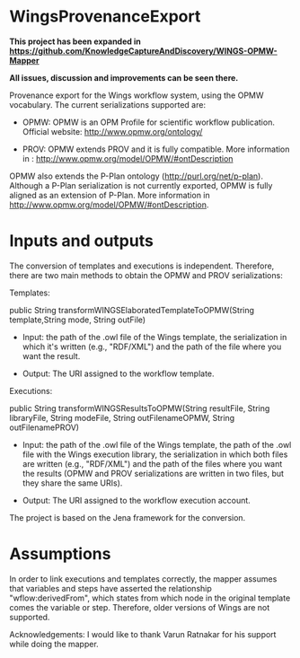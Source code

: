 WingsProvenanceExport
=====================

**This project has been expanded in https://github.com/KnowledgeCaptureAndDiscovery/WINGS-OPMW-Mapper**

**All issues, discussion and improvements can be seen there.**

Provenance export for the Wings workflow system, using the OPMW vocabulary. 
The current serializations supported are:

* OPMW: OPMW is an OPM Profile for scientific workflow publication. Official website: http://www.opmw.org/ontology/

* PROV: OPMW extends PROV and it is fully compatible. More information in : http://www.opmw.org/model/OPMW/#ontDescription

OPMW also extends the P-Plan ontology (http://purl.org/net/p-plan). Although a P-Plan serialization is not currently exported, 
OPMW is fully aligned as an extension of P-Plan. More information in http://www.opmw.org/model/OPMW/#ontDescription.

Inputs and outputs
=====================
The conversion of templates and executions is independent. Therefore, there are two main methods to obtain the OPMW and PROV serializations:

Templates: 

 public String transformWINGSElaboratedTemplateToOPMW(String template,String mode, String outFile)
 
* Input: the path of the .owl file of the Wings template, the serialization in which it's written (e.g., "RDF/XML") and the path of the file where you want the result.

* Output: The URI assigned to the workflow template.

Executions: 

 public String transformWINGSResultsToOPMW(String resultFile, String libraryFile, String modeFile, String outFilenameOPMW, String outFilenamePROV)
 
* Input: the path of the .owl file of the Wings template, the path of the .owl file with the Wings execution library, the serialization in which both files are written (e.g., "RDF/XML") and the path of the files where you want the results (OPMW and PROV serializations are written in two files, but they share the same URIs).

* Output: The URI assigned to the workflow execution account.

The project is based on the Jena framework for the conversion.

Assumptions
=====================
In order to link executions and templates correctly, the mapper assumes that variables and steps have asserted the relationship "wflow:derivedFrom", which states from which node in the original template comes the variable or step. Therefore, older versions of Wings are not supported. 

Acknowledgements: I would like to thank Varun Ratnakar for his support while doing the mapper.
